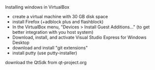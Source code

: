 Installing windows in VirtualBox

- create a virtual machine with 30 GB disk space
- install Firefox (+adblock plus and flashblock)
- In the VirtualBox menu, "Devices > Install Guest Additions..." (to get better integration with you host system)
- Download, install, and activate Visual Studio Express for Windows Desktop
- download and install "git extensions"
- install putty (use putty-installer)

download the QtSdk from qt-project.org
